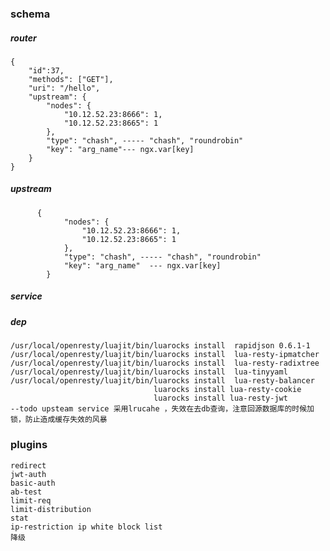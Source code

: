 
### schema
##### router
    {
    	"id":37,
    	"methods": ["GET"],
    	"uri": "/hello",
    	"upstream": {
    		"nodes": {
    			"10.12.52.23:8666": 1,
    			"10.12.52.23:8665": 1
    		},
    		"type": "chash", ----- "chash", "roundrobin"
    		"key": "arg_name"--- ngx.var[key]
    	}
    }

##### upstream
          {
        		"nodes": {
        			"10.12.52.23:8666": 1,
        			"10.12.52.23:8665": 1
        		},
        		"type": "chash", ----- "chash", "roundrobin"
        		"key": "arg_name"  --- ngx.var[key]
        	}
##### service


##### dep
    /usr/local/openresty/luajit/bin/luarocks install  rapidjson 0.6.1-1
    /usr/local/openresty/luajit/bin/luarocks install  lua-resty-ipmatcher
    /usr/local/openresty/luajit/bin/luarocks install  lua-resty-radixtree
    /usr/local/openresty/luajit/bin/luarocks install  lua-tinyyaml
    /usr/local/openresty/luajit/bin/luarocks install  lua-resty-balancer
                                    luarocks install lua-resty-cookie
                                    luarocks install lua-resty-jwt
    --todo upsteam service 采用lrucahe ，失效在去db查询，注意回源数据库的时候加锁，防止造成缓存失效的风暴
    
### plugins
    redirect 
    jwt-auth
    basic-auth
    ab-test
    limit-req
    limit-distribution
    stat
    ip-restriction ip white block list
    降级
    
    
        